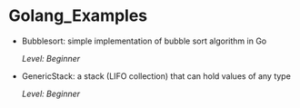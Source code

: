 # Golang_Examples

* Bubblesort: simple implementation of bubble sort algorithm in Go

  *Level: Beginner*

* GenericStack: a stack (LIFO collection) that can hold values of any type

  *Level: Beginner*
